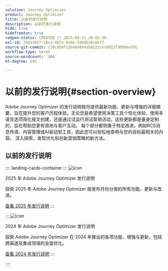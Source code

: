 ```yaml
---
solution: Journey Optimizer
product: Journey Optimizer
title: 以前的发行说明
description: 以前的发行说明
hide: true
hidefromtoc: true
redpen-status: CREATED_||_2025-08-11_20-02-38
exl-id: 74d13927-18ca-4b7a-8e0e-fd69b38c0eff
source-git-commit: c70cdb0f12b484844ab0222cec8922f30b0ee7dc
workflow-type: tm+mt
source-wordcount: '166'
ht-degree: 64%

---
```


# 以前的发行说明{#section-overview}

Adobe Journey Optimizer 的发行说明按月提供最新功能、更新与增强的详细摘要，旨在提升您的客户历程体验。无论您是希望使用决策工具个性化体验、使用多语言选项简化报文创建，还是通过试运行测试营销活动，这些更新都是量身定制的，旨在帮助您更有效地与客户互动。 每个部分都侧重于特定改进，例如RCS消息传递、内容管理或AI驱动型工具，因此您可以轻松地查明与您的目标最相关的内容。 深入探索，发现优化和创新营销策略的新方法。

## 以前的发行说明

:::: landing-cards-container
:::
![icon](https://cdn.experienceleague.adobe.com/icons/list-check.svg)

2025 年 Adobe Journey Optimizer 发行说明

探索 2025 年 Adobe Journey Optimizer 按发布月份分类的所有功能、更新与改进。

[查看 2025 年发行说明](../using/rn/release-notes-2025.md)
:::

:::
![icon](https://cdn.experienceleague.adobe.com/icons/list-check.svg)

2024 年 Adobe Journey Optimizer 发行说明

探索 Adobe Journey Optimizer 在 2024 年推出的各项功能、增强与更新，包括跨渠道及集成领域的全面优化。

[查看 2024 年发行说明](../using/rn/release-notes-2024.md)
:::

::::
